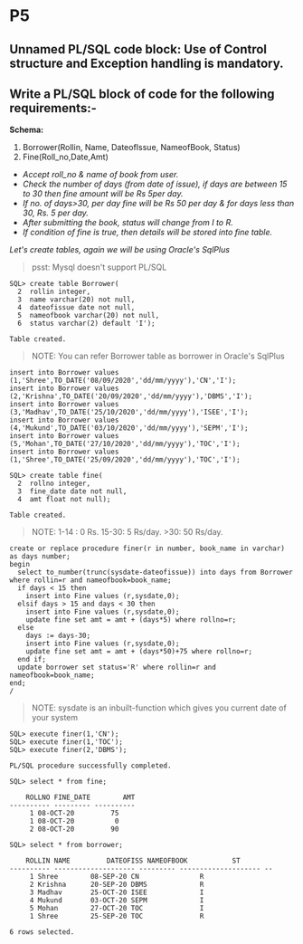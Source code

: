 
# P5

## Unnamed PL/SQL code block: Use of Control structure and Exception handling is mandatory.

## Write a PL/SQL block of code for the following requirements:-

**Schema:**

1. Borrower(Rollin, Name, DateofIssue, NameofBook, Status)
2. Fine(Roll_no,Date,Amt)

- *Accept roll_no & name of book from user.*
- *Check the number of days (from date of issue), if days are between 15 to 30 then fine amount will be Rs 5per day.*
- *If no. of days>30, per day fine will be Rs 50 per day & for days less than 30, Rs. 5 per day.*
- *After submitting the book, status will change from I to R.*
- *If condition of fine is true, then details will be stored into fine table.*

*Let's create tables, again we will be using Oracle's SqlPlus*

> psst: Mysql doesn't support PL/SQL

```
SQL> create table Borrower(
  2  rollin integer,
  3  name varchar(20) not null,
  4  dateofissue date not null,
  5  nameofbook varchar(20) not null,
  6  status varchar(2) default 'I');

Table created.
```

> NOTE: You can refer Borrower table as borrower in Oracle's SqlPlus

```
insert into Borrower values (1,'Shree',TO_DATE('08/09/2020','dd/mm/yyyy'),'CN','I');
insert into Borrower values (2,'Krishna',TO_DATE('20/09/2020','dd/mm/yyyy'),'DBMS','I');
insert into Borrower values (3,'Madhav',TO_DATE('25/10/2020','dd/mm/yyyy'),'ISEE','I');
insert into Borrower values (4,'Mukund',TO_DATE('03/10/2020','dd/mm/yyyy'),'SEPM','I');
insert into Borrower values (5,'Mohan',TO_DATE('27/10/2020','dd/mm/yyyy'),'TOC','I');
insert into Borrower values (1,'Shree',TO_DATE('25/09/2020','dd/mm/yyyy'),'TOC','I');

```

```
SQL> create table fine(
  2  rollno integer,
  3  fine_date date not null,
  4  amt float not null);

Table created.

```

> NOTE: 1-14 : 0 Rs.  15-30: 5 Rs/day.   >30: 50 Rs/day.

```
create or replace procedure finer(r in number, book_name in varchar) as days number;
begin
  select to_number(trunc(sysdate-dateofissue)) into days from Borrower where rollin=r and nameofbook=book_name;
  if days < 15 then
    insert into Fine values (r,sysdate,0);
  elsif days > 15 and days < 30 then
    insert into Fine values (r,sysdate,0);
    update fine set amt = amt + (days*5) where rollno=r;
  else
    days := days-30;
    insert into Fine values (r,sysdate,0);
    update fine set amt = amt + (days*50)+75 where rollno=r;
  end if;
  update borrower set status='R' where rollin=r and nameofbook=book_name;
end;
/
```


> NOTE: sysdate is an inbuilt-function which gives you current date of your system


```
SQL> execute finer(1,'CN');
SQL> execute finer(1,'TOC');
SQL> execute finer(2,'DBMS');

PL/SQL procedure successfully completed.
```

```
SQL> select * from fine;

    ROLLNO FINE_DATE	    AMT
---------- --------- ----------
	 1 08-OCT-20	     75
	 1 08-OCT-20	      0
	 2 08-OCT-20	     90

```

```
SQL> select * from borrower;

    ROLLIN NAME 		DATEOFISS NAMEOFBOOK	       ST
---------- -------------------- --------- -------------------- --
	 1 Shree		08-SEP-20 CN		       R
	 2 Krishna		20-SEP-20 DBMS		       R
	 3 Madhav		25-OCT-20 ISEE		       I
	 4 Mukund		03-OCT-20 SEPM		       I
	 5 Mohan		27-OCT-20 TOC		       I
	 1 Shree		25-SEP-20 TOC		       R

6 rows selected.

```
